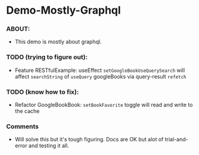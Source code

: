 # Demo-Mostly-Graphql

### ABOUT:

* This demo is mostly about graphql. 


### TODO (trying to figure out):
* Feature RESTfulExample: useEffect `setGoogleBookUseQuerySearch` will affect `searchString` of `useQuery` googleBooks via query-result `refetch`


### TODO (know how to fix):
* Refactor GoogleBookBook: `setBookFavorite` toggle will read and write to the cache


### Comments

* Will solve this but it's tough figuring. Docs are OK but alot of trial-and-error and testing it all.
